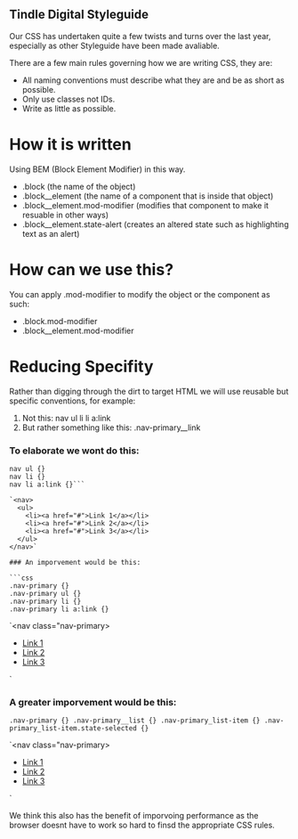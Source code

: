 ## Tindle Digital Styleguide

Our CSS has undertaken quite a few twists and turns over the last year, especially as other Styleguide have been made avaliable.

There are a few main rules governing how we are writing CSS, they are:

* All naming conventions must describe what they are and be as short as possible.
* Only use classes not IDs.
* Write as little as possible.

# How it is written

Using BEM (Block Element Modifier) in this way.

* .block (the name of the object)
* .block__element (the name of a component that is inside that object)
* .block__element.mod-modifier (modifies that component to make it resuable in other ways)
* .block__element.state-alert (creates an altered state such as highlighting text as an alert)

# How can we use this?

You can apply .mod-modifier to modify the object or the component as such:

* .block.mod-modifier
* .block__element.mod-modifier

# Reducing Specifity

Rather than digging through the dirt to target HTML we will use reusable but specific conventions, for example:

1. Not this: nav ul li li a:link
2. But rather something like this: .nav-primary__link

### To elaborate we wont do this:

```nav {}
nav ul {}
nav li {}
nav li a:link {}```

`<nav>
  <ul>
    <li><a href="#">Link 1</a></li>
    <li><a href="#">Link 2</a></li>
    <li><a href="#">Link 3</a></li>
  </ul>
</nav>`

### An imporvement would be this:

```css
.nav-primary {}
.nav-primary ul {}
.nav-primary li {}
.nav-primary li a:link {}
```

`<nav class="nav-primary>
  <ul>
    <li><a href="#">Link 1</a></li>
    <li><a href="#">Link 2</a></li>
    <li><a href="#">Link 3</a></li>
  </ul>
</nav>`

### A greater imporvement would be this:

`.nav-primary {}
.nav-primary__list {}
.nav-primary_list-item {}
.nav-primary_list-item.state-selected {}`

`<nav class="nav-primary>
  <ul class="nav-primary__list">
    <li class="nav-primary_list-item state-selected"><a href="#">Link 1</a></li>
    <li class="nav-primary_list-item"><a href="#">Link 2</a></li>
    <li class="nav-primary_list-item"><a href="#">Link 3</a></li>
  </ul>
</nav>`

We think this also has the benefit of imporvoing performance as the browser doesnt have to work so hard to finsd the appropriate CSS rules.
